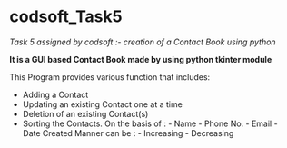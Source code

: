 # codsoft_Task5
_Task 5 assigned by codsoft :- creation of a Contact Book using python_

**It is a GUI based Contact Book made by using python tkinter module**

This Program provides various function that includes: 
  -  Adding a Contact
  -  Updating an existing Contact one at a time
  -  Deletion of an existing Contact(s)
  -  Sorting the Contacts.
    On the basis of :
    - Name
    - Phone No.
    - Email
    - Date Created
    Manner can be :
    - Increasing 
    - Decreasing
